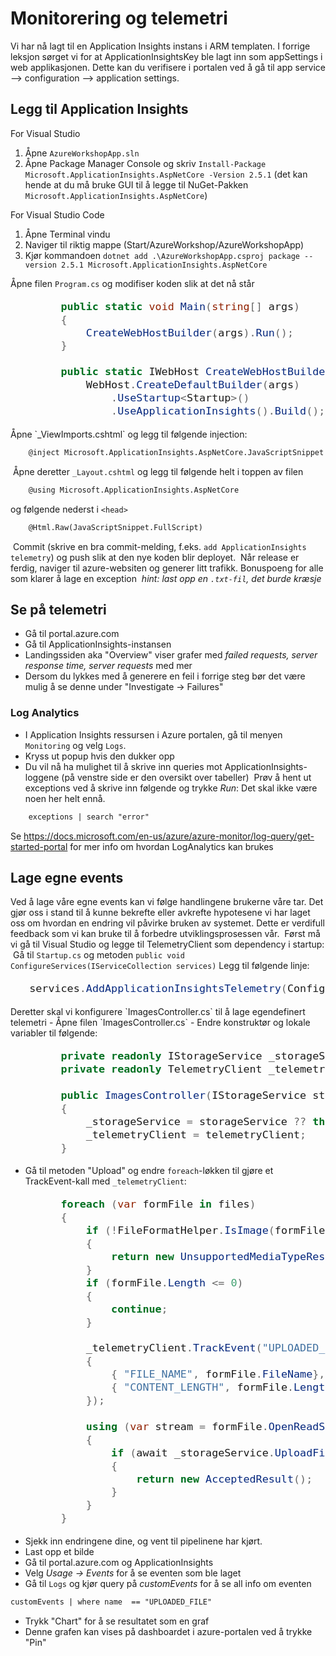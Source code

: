 # Monitorering og telemetri
Vi har nå lagt til en Application Insights instans i ARM templaten. I forrige leksjon sørget vi for at ApplicationInsightsKey ble lagt inn som appSettings i web applikasjonen. Dette kan du verifisere i portalen ved å gå til app service --> configuration --> application settings. 
​
## Legg til Application Insights
For Visual Studio
1. Åpne `AzureWorkshopApp.sln`
2. Åpne Package Manager Console og skriv `Install-Package Microsoft.ApplicationInsights.AspNetCore -Version 2.5.1` (det kan hende at du må bruke GUI til å legge til NuGet-Pakken `Microsoft.ApplicationInsights.AspNetCore`)
​

For Visual Studio Code
1. Åpne Terminal vindu
2. Naviger til riktig mappe (Start/AzureWorkshop/AzureWorkshopApp)
3. Kjør kommandoen `dotnet add .\AzureWorkshopApp.csproj package --version 2.5.1 Microsoft.ApplicationInsights.AspNetCore`

Åpne filen `Program.cs` og modifiser koden slik at det nå står
<font size="4">

```C#
        public static void Main(string[] args)
        {
            CreateWebHostBuilder(args).Run();
        }
​
        public static IWebHost CreateWebHostBuilder(string[] args) =>
            WebHost.CreateDefaultBuilder(args)
                .UseStartup<Startup>()
                .UseApplicationInsights().Build();
```
</font>
​
Åpne `_ViewImports.cshtml` og legg til følgende injection:

```html
    @inject Microsoft.ApplicationInsights.AspNetCore.JavaScriptSnippet JavaScriptSnippet
```
​
Åpne deretter `_Layout.cshtml` og legg til følgende helt i toppen av filen 
```html
    @using Microsoft.ApplicationInsights.AspNetCore
```
og følgende nederst i `<head>`
```html
    @Html.Raw(JavaScriptSnippet.FullScript)
```
​
Commit (skrive en bra commit-melding, f.eks. `add ApplicationInsights telemetry`) og push slik at den nye koden blir deployet. 
​
Når release er ferdig, naviger til azure-websiten og generer litt trafikk. Bonuspoeng for alle som klarer å lage en exception 
​
_hint: last opp en `.txt-fil`, det burde kræsje_
​
## Se på telemetri
- Gå til portal.azure.com
- Gå til ApplicationInsights-instansen
- Landingssiden aka "Overview" viser grafer med _failed requests, server response time, server requests_ med mer
- Dersom du lykkes med å generere en feil i forrige steg bør det være mulig å se denne under "Investigate -> Failures"
​
### Log Analytics
- I Application Insights ressursen i Azure portalen, gå til menyen `Monitoring` og velg `Logs`. 
- Kryss ut popup hvis den dukker opp
- Du vil nå ha mulighet til å skrive inn queries mot ApplicationInsights-loggene (på venstre side er den oversikt over tabeller)
​
Prøv å hent ut exceptions ved å skrive inn følgende og trykke _Run_:
Det skal ikke være noen her helt ennå.
```html
    exceptions | search "error"
```
Se https://docs.microsoft.com/en-us/azure/azure-monitor/log-query/get-started-portal for mer info om hvordan LogAnalytics kan brukes
​
## Lage egne events
Ved å lage våre egne events kan vi følge handlingene brukerne våre tar. Det gjør oss i stand til å kunne bekrefte eller avkrefte hypotesene vi har laget oss om hvordan en endring vil påvirke bruken av systemet. Dette er verdifull feedback som vi kan bruke til å forbedre utviklingsprosessen vår.
​
Først må vi gå til Visual Studio og legge til TelemetryClient som dependency i startup:
​
Gå til `Startup.cs` og metoden `public void ConfigureServices(IServiceCollection services)`
​
Legg til følgende linje:
<font size="4">

```c#
   services.AddApplicationInsightsTelemetry(Configuration);
```
</font>
Deretter skal vi konfigurere `ImagesController.cs` til å lage egendefinert telemetri
- Åpne filen `ImagesController.cs`
- Endre konstruktør og lokale variabler til følgende:
<font size="4">

```c#
        private readonly IStorageService _storageService;
        private readonly TelemetryClient _telemetryClient;
​
        public ImagesController(IStorageService storageService, TelemetryClient telemetryClient)
        {
            _storageService = storageService ?? throw new ArgumentNullException(nameof(storageService));
            _telemetryClient = telemetryClient;
        }
```
</font>

- Gå til metoden "Upload" og endre `foreach`-løkken til gjøre et TrackEvent-kall med `_telemetryClient`:
<font size="4">

```c#
        foreach (var formFile in files)
        {
            if (!FileFormatHelper.IsImage(formFile))
            {
                return new UnsupportedMediaTypeResult();
            }
            if (formFile.Length <= 0)
            {
                continue;
            }
​
            _telemetryClient.TrackEvent("UPLOADED_FILE", new Dictionary<string, string>
            {
                { "FILE_NAME", formFile.FileName},
                { "CONTENT_LENGTH", formFile.Length.ToString()}
            });
​
            using (var stream = formFile.OpenReadStream())
            {
                if (await _storageService.UploadFileToStorage(stream, formFile.FileName))
                {
                    return new AcceptedResult();
                }
            }
        }
```
</font>

- Sjekk inn endringene dine, og vent til pipelinene har kjørt.
- Last opp et bilde
- Gå til portal.azure.com og ApplicationInsights
- Velg _Usage -> Events_ for å se eventen som ble laget
- Gå til `Logs` og kjør query på _customEvents_ for å se all info om eventen
```html
customEvents | where name  == "UPLOADED_FILE"
```
- Trykk "Chart" for å se resultatet som en graf
- Denne grafen kan vises på dashboardet i azure-portalen ved å trykke "Pin"